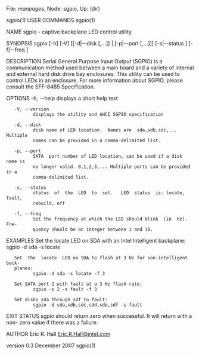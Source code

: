 File: *manpages*,  Node: sgpio,  Up: (dir)

sgpio(1)                         USER COMMANDS                        sgpio(1)



NAME
       sgpio - captive backplane LED control utility

SYNOPSIS
       sgpio   [-h]  [-V]  [[-d|--disk  <device>[,<device>...]]  |  [-p|--port
       <port>[,<port>...]]] [-s|--status <status>] [-f|--freq <frequency>]

DESCRIPTION
       Serial General Purpose Input Output (SGPIO) is a  communication  method
       used  between  a main board and a variety of internal and external hard
       disk drive bay enclosures.  This utility can be used to control LEDs in
       an  enclosure.   For  more  information about SGPIO, please consult the
       SFF-8485 Specification.

OPTIONS
       -h, --help
              displays a short help text

       -V, --version
              displays the utility and AHCI SGPIO specification

       -d, --disk
              disk name of LED location.  Names are  sda,sdb,sdc,...  Multiple
              names can be provided in a comma-delimited list.

       -p, --port
              SATA  port number of LED location, can be used if a disk name is
              no longer valid. 0,1,2,3,... Multiple ports can be provided in a
              comma-delimited list.

       -s, --status
              status  of  the  LED  to  set.   LED  status  is: locate, fault,
              rebuild, off

       -f, --freq
              Set the frequency at which the LED should blink  (in  Hz).  Fre‐
              quency should be an integer between 1 and 10.


EXAMPLES
       Set the locate LED on SDA with an Intel Intelligent backplane:
              sgpio -d sda -s locate

       Set  the  locate  LED on SDA to flash at 3 Hz for non-intelligent back‐
       planes:
              sgpio -d sda -s locate -f 3

       Set SATA port 2 with fault at a 3 Hz flash rate:
              sgpio -p 2 -s fault -f 3

       Set disks sda through sdf to fault:
              sgpio -d sda,sdb,sdc,sdd,sde,sdf -s fault

EXIT STATUS
       sgpio should return zero when successful.  It will return with  a  non-
       zero value if there was a failure.

AUTHOR
       Eric R. Hall <Eric.R.Hall@intel.com>



version 0.3                      December 2007                        sgpio(1)
